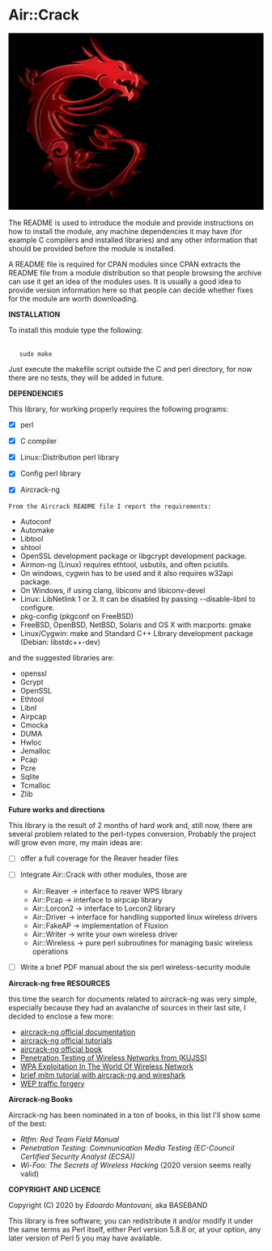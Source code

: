 Air::Crack
==============

![image of Aircrack](./aircrack-ng.jpg)


The README is used to introduce the module and provide instructions on
how to install the module, any machine dependencies it may have (for
example C compilers and installed libraries) and any other information
that should be provided before the module is installed.

A README file is required for CPAN modules since CPAN extracts the
README file from a module distribution so that people browsing the
archive can use it get an idea of the modules uses. It is usually a
good idea to provide version information here so that people can
decide whether fixes for the module are worth downloading.

**INSTALLATION**

To install this module type the following:

```shell

   sudo make

```

Just execute the makefile script outside the C and perl directory, for now there are no tests, they will be added in future.

**DEPENDENCIES**

This library, for working properly requires the following programs:

  - [x] perl
  - [x] C compiler 
  - [x] Linux::Distribution perl library
  - [x] Config perl library
  - [x] Aircrack-ng

  
`From the Aircrack README file I report the requirements:`

 * Autoconf
 * Automake
 * Libtool
 * shtool
 * OpenSSL development package or libgcrypt development package.
 * Airmon-ng (Linux) requires ethtool, usbutils, and often pciutils.
 * On windows, cygwin has to be used and it also requires w32api package.
 * On Windows, if using clang, libiconv and libiconv-devel
 * Linux: LibNetlink 1 or 3. It can be disabled by passing --disable-libnl to configure.
 * pkg-config (pkgconf on FreeBSD)
 * FreeBSD, OpenBSD, NetBSD, Solaris and OS X with macports: gmake
 * Linux/Cygwin: make and Standard C++ Library development package (Debian: libstdc++-dev)

and the suggested libraries are:

 *   openssl
 *   Gcrypt
 *   OpenSSL
 *   Ethtool
 *   Libnl
 *   Airpcap
 *   Cmocka
 *   DUMA
 *   Hwloc
 *   Jemalloc
 *   Pcap
 *   Pcre
 *   Sqlite
 *   Tcmalloc
 *   Zlib


**Future works and directions**

This library is the result of 2 months of hard work and, still now, there are several problem related to the perl-types conversion, 
Probably the project will grow even more, my main ideas are:

- [ ] offer a full coverage for the Reaver header files
- [ ] Integrate Air::Crack with other modules, those are

   * Air::Reaver -> interface to reaver WPS library
   * Air::Pcap -> interface to airpcap library
   * Air::Lorcon2 -> interface to Lorcon2 library
   * Air::Driver -> interface for handling supported linux wireless drivers
   * Air::FakeAP -> implementation of Fluxion
   * Air::Writer -> write your own wireless driver
   * Air::Wireless -> pure perl subroutines for managing basic wireless operations
   
- [ ] Write a brief PDF manual about the six perl wireless-security module


**Aircrack-ng free RESOURCES**

this time the search for documents related to aircrack-ng was very simple, 
especially because they had an avalanche of sources in their last site, I decided to enclose a few more:

* [aircrack-ng official documentation](https://www.aircrack-ng.org/documentation.html)
* [aircrack-ng official tutorials](https://www.aircrack-ng.org/doku.php?id=tutorial)
* [aircrack-ng official book](http://www2.aircrack-ng.org/hiexpo/aircrack-ng_book_v1.pdf)
* [Penetration Testing of Wireless Networks from (KUJSS)](https://www.iasj.net/iasj?func=fulltext&aId=124737)
* [WPA Exploitation In The World Of Wireless Network](http://ijarcet.org/wp-content/uploads/IJARCET-VOL-1-ISSUE-4-609-618.pdf)
* [brief mitm tutorial with aircrack-ng and wireshark](https://dl.packetstormsecurity.net/papers/wireless/wificapture.pdf)
* [WEP traffic forgery](http://sweet.ua.pt/andre.zuquete/Aulas/SAR/13-14/docs/g8-WEP.pdf)

**Aircrack-ng Books**

Aircrack-ng has been nominated in a ton of books, in this list I'll show some of the best:

* _Rtfm: Red Team Field Manual_
* _Penetration Testing: Communication Media Testing (EC-Council Certified Security Analyst (ECSA))_
* _Wi-Foo: The Secrets of Wireless Hacking_ (2020 version seems really valid)


**COPYRIGHT AND LICENCE**

Copyright (C) 2020 by *Edoardo Mantovani*, aka BASEBAND

This library is free software; you can redistribute it and/or modify
it under the same terms as Perl itself, either Perl version 5.8.8 or,
at your option, any later version of Perl 5 you may have available.



